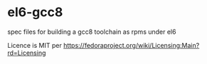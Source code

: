 # el6-gcc8
spec files for building a gcc8 toolchain as rpms under el6

Licence is MIT per https://fedoraproject.org/wiki/Licensing:Main?rd=Licensing
